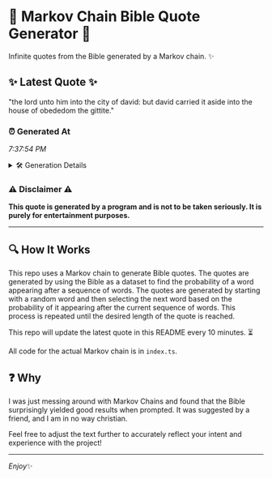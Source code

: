 # 📖 Markov Chain Bible Quote Generator 📖

Infinite quotes from the Bible generated by a Markov chain. ✨

## ✨ Latest Quote ✨
"the lord unto him into the city of david: but david carried it aside into the house of obededom the gittite."

### ⏰ Generated At
*7:37:54 PM*

<details>
    <summary>🛠️ Generation Details</summary>
    <p>
        <strong>🌱 Seed:</strong> the<br>
        <strong>🔄 Iterations:</strong> 20<br>
        <strong>📜 Context History:</strong><br>[ the ]: lord<br>[ the, lord ]: unto<br>[ the, lord, unto ]: him<br>[ the, lord, unto, him ]: into<br>[ the, lord, unto, him, into ]: the<br>[ the, lord, unto, him, into, the ]: city<br>[ lord, unto, him, into, the, city ]: of<br>[ unto, him, into, the, city, of ]: david:<br>[ him, into, the, city, of, david: ]: but<br>[ into, the, city, of, david:, but ]: david<br>[ the, city, of, david:, but, david ]: carried<br>[ city, of, david:, but, david, carried ]: it<br>[ of, david:, but, david, carried, it ]: aside<br>[ david:, but, david, carried, it, aside ]: into<br>[ but, david, carried, it, aside, into ]: the<br>[ david, carried, it, aside, into, the ]: house<br>[ carried, it, aside, into, the, house ]: of<br>[ it, aside, into, the, house, of ]: obededom<br>[ aside, into, the, house, of, obededom ]: the<br>[ into, the, house, of, obededom, the ]: gittite.<br>
    </p>
</details>

### ⚠️ Disclaimer ⚠️
**This quote is generated by a program and is not to be taken seriously. It is purely for entertainment purposes.**

---

## 🔍 How It Works

This repo uses a Markov chain to generate Bible quotes. The quotes are generated by using the Bible as a dataset to find the probability of a word appearing after a sequence of words. The quotes are generated by starting with a random word and then selecting the next word based on the probability of it appearing after the current sequence of words. This process is repeated until the desired length of the quote is reached.

This repo will update the latest quote in this README every 10 minutes. ⏳

All code for the actual Markov chain is in `index.ts`.

## ❓ Why

I was just messing around with Markov Chains and found that the Bible surprisingly yielded good results when prompted. 
It was suggested by a friend, and I am in no way christian.

Feel free to adjust the text further to accurately reflect your intent and experience with the project!

---

*Enjoy*✨
